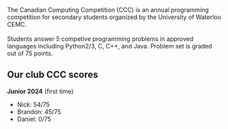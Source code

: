 The Canadian Computing Competition (CCC) is an annual programming competition for secondary students organized by the University of Waterloo CEMC. <br />
<br />
Students answer 5 competive programming problems in approved languages including Python2/3, C, C++, and Java. Problem set is graded out of 75 points.

## **Our club CCC scores**
**Junior 2024** (first time)
- Nick: 54/75
- Brandon: 45/75
- Daniel: 0/75 


